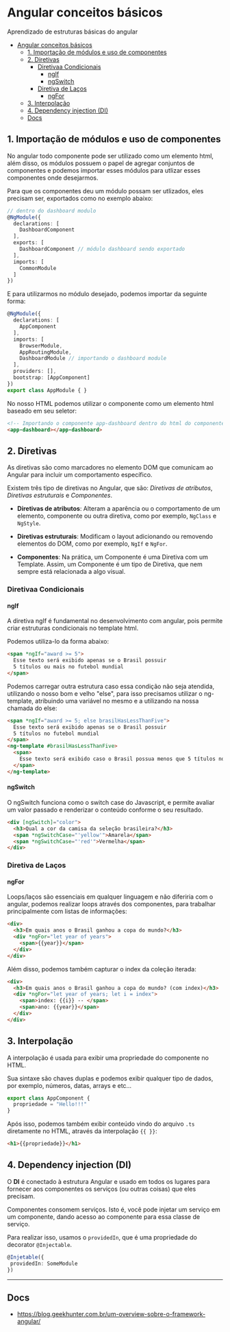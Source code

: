 # Angular conceitos básicos

Aprendizado de estruturas básicas do angular

- [Angular conceitos básicos](#angular-conceitos-básicos)
  - [1. Importação de módulos e uso de componentes](#1-importação-de-módulos-e-uso-de-componentes)
  - [2. Diretivas](#2-diretivas)
    - [Diretivaa Condicionais](#diretivaa-condicionais)
      - [ngIf](#ngif)
      - [ngSwitch](#ngswitch)
    - [Diretiva de Laços](#diretiva-de-laços)
      - [ngFor](#ngfor)
  - [3. Interpolação](#3-interpolação)
  - [4. Dependency injection (DI)](#4-dependency-injection-di)
  - [Docs](#docs)

## 1. Importação de módulos e uso de componentes

No angular todo componente pode ser utilizado como um elemento html, além disso, os módulos possuem
o papel de agregar conjuntos de componentes e podemos importar esses módulos para utlizar esses
componentes onde desejarmos.

Para que os componentes deu um módulo possam ser utlizados, eles precisam ser,
exportados como no exemplo abaixo:

```typescript
// dentro do dashboard modulo
@NgModule({
  declarations: [
    DashboardComponent
  ],
  exports: [
    DashboardComponent // módulo dashboard sendo exportado
  ],
  imports: [
    CommonModule
  ]
})
```

E para utilizarmos no módulo desejado, podemos importar da seguinte forma:

```typescript
@NgModule({
  declarations: [
    AppComponent
  ],
  imports: [
    BrowserModule,
    AppRoutingModule,
    DashboardModule // importando o dashboard module
  ],
  providers: [],
  bootstrap: [AppComponent]
})
export class AppModule { }
```

No nosso HTML podemos utilizar o componente como um elemento html baseado em seu seletor:

```html
<!-- Importando o componente app-dashboard dentro do html do componente app -->
<app-dashboard></app-dashboard>
```

## 2. Diretivas

As diretivas são como marcadores no elemento DOM que comunicam ao Angular para incluir um comportamento específico.

Existem três tipo de diretivas no Angular, que são: *Diretivas de atributos*, *Diretivas estruturais* e *Componentes*.

- **Diretivas de atributos**: Alteram a aparência ou o comportamento de um elemento, componente ou outra diretiva, como por exemplo, `NgClass` e `NgStyle`.

- **Diretivas estruturais**: Modificam o layout adicionando ou removendo elementos do DOM, como por exemplo, `NgIf` e `NgFor`.

- **Componentes**: Na prática, um Componente é uma Diretiva com um Template. Assim, um Componente é um tipo de Diretiva, que nem sempre está relacionada a algo visual.

### Diretivaa Condicionais

#### ngIf

A diretiva ngIf é fundamental no desenvolvimento com angular, pois permite criar estruturas
condicionais no template html.

Podemos utiliza-lo da forma abaixo:

```html
<span *ngIf="award >= 5">
  Esse texto será exibido apenas se o Brasil possuir 
  5 títulos ou mais no futebol mundial
</span>
```

Podemos carregar outra estrutura caso essa condição não seja atendida, utilizando o nosso bom
e velho "else", para isso precisamos utilizar o ng-template, atribuindo uma variável no mesmo e a
utilizando na nossa chamada do else:

```html
<span *ngIf="award >= 5; else brasilHasLessThanFive">
  Esse texto será exibido apenas se o Brasil possuir 
  5 títulos no futebol mundial
</span>
<ng-template #brasilHasLessThanFive>
  <span>
    Esse texto será exibido caso o Brasil possua menos que 5 títulos no futebol mundial
  </span>
</ng-template>
```

#### ngSwitch

O ngSwitch funciona como o switch case do Javascript, e permite avaliar um valor passado e
renderizar o conteúdo conforme o seu resultado.

```html
<div [ngSwitch]="color">
  <h3>Qual a cor da camisa da seleção brasileira?</h3>
  <span *ngSwitchCase="'yellow'">Amarela</span>
  <span *ngSwitchCase="'red'">Vermelha</span>
</div>
```

### Diretiva de Laços

#### ngFor

Loops/laços são essenciais em qualquer linguagem e não diferiria com o angular,
podemos realizar loops através dos componentes, para trabalhar principalmente com listas
de informações:

```html
<div>
  <h3>Em quais anos o Brasil ganhou a copa do mundo?</h3>
  <div *ngFor="let year of years">
    <span>{{year}}</span>
  </div>
</div>
```

Além disso, podemos também capturar o index da coleção iterada:

```html
<div>
  <h3>Em quais anos o Brasil ganhou a copa do mundo? (com index)</h3>
  <div *ngFor="let year of years; let i = index">
    <span>index: {{i}} -- </span>
    <span>ano: {{year}}</span>
  </div>
</div>
```

## 3. Interpolação

A interpolação é usada para exibir uma propriedade do componente no HTML.

Sua sintaxe são chaves duplas e podemos exibir qualquer tipo de dados, por exemplo, números, datas, arrays e etc…

```ts
export class AppComponent {
  propriedade = "Hello!!!"
}
```

Após isso, podemos também exibir conteúdo vindo do arquivo `.ts` diretamente no HTML, através da interpolação `{{ }}`:

```html
<h1>{{propriedade}}</h1> 
```

## 4. Dependency injection (DI)

O **DI** é conectado à estrutura Angular e usado em todos os lugares para fornecer aos componentes os serviços (ou outras coisas) que eles precisam.

Componentes consomem serviços. Isto é, você pode injetar um serviço em um componente, dando acesso ao componente para essa classe de serviço.

Para realizar isso, usamos o `providedIn`, que é uma propriedade do decorator `@Injectable`.

```ts
@Injetable({
 providedIn: SomeModule
})
```

---

## Docs

- <https://blog.geekhunter.com.br/um-overview-sobre-o-framework-angular/>